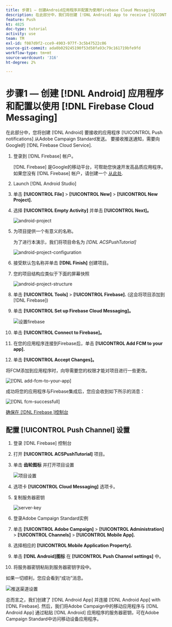 ```yaml
---
title: 步骤1 — 创建Android应用程序并配置为使用Firebase Cloud Messaging
description: 在此部分中，我们将创建 [!DNL Android] App to receive [!UICONTROL Push notifications] 从Adobe Campaign Standard发送。 要接收推送通知，需要向Google的 [!DNL Firebase Cloud Service].
feature: Push
kt: 4825
doc-type: tutorial
activity: use
team: TM
exl-id: f087d9f2-cce9-4903-977f-3c5b47522c06
source-git-commit: ada0b029245190f53d58fa93c79c161719bfe9fd
workflow-type: tm+mt
source-wordcount: '316'
ht-degree: 2%

---
```


# 步骤1 — 创建 [!DNL Android] 应用程序和配置以使用 [!DNL Firebase Cloud Messaging]

在此部分中，您将创建 [!DNL Android] 要接收的应用程序 [!UICONTROL Push notifications] 从Adobe Campaign Standard发送。 要接收推送通知，需要向Google的 [!DNL Firebase Cloud Service].

1. 登录到 [!DNL Firebase] 帐户。

   [!DNL Firebase] 是Google的移动平台，可帮助您快速开发高品质应用程序。 如果您没有 [!DNL Firebase] 帐户，请创建一个 [从此处](https://firebase.google.com).

2. Launch [!DNL Android Studio]
3. 单击 **[!UICONTROL File]** > **[!UICONTROL New]** > **[!UICONTROL New Project].**
4. 选择 **[!UICONTROL Empty Activity]** 并单击 **[!UICONTROL Next]。**

   ![android-project](assets/android-project.PNG)

5. 为项目提供一个有意义的名称。

   为了进行本演示，我们将项目命名为 *[!DNL ACSPushTutorial]*

   ![android-project-configuration](assets/android-project-configuration.PNG)

6. 接受默认包名称并单击 **[!DNL Finish]** 创建项目。
7. 您的项目结构应类似于下面的屏幕快照

   ![android-project-structure](assets/android-project-structure.PNG)

8. 单击 **[!UICONTROL Tools]** > **[!UICONTROL Firebase].** (这会将项目添加到 [!DNL Firebase])
9. 单击 **[!UICONTROL Set up Firebase Cloud Messaging]。**

   ![设置firebase](assets/android-project-firebase-messaging.PNG)

10. 单击 **[!UICONTROL Connect to Firebase]。**
11. 在您的应用程序连接到Firebase后，单击 **[!UICONTROL Add FCM to your app].**
12. 单击 **[!UICONTROL Accept Changes]。**

   将FCM添加到应用程序时，向导需要您的权限才能对项目进行一些更改。

   ![[!DNL add-fcm-to-your-app]](assets/firebase-add-fcm-to-app.PNG)

成功将您的应用程序与Firebase集成后，您应会收到如下所示的消息：

![[!DNL fcm-successfull]](assets/android-firebase-success.PNG)

[确保在 [!DNL Firebase ]控制台](https://console.firebase.google.com/)

## 配置 [!UICONTROL Push Channel] 设置

1. 登录 [!DNL Firebase] 控制台
2. 打开 **[!UICONTROL ACSPushTutorial]** 项目。
3. 单击 **齿轮图标** 并打开项目设置

   ![项目设置](assets/firebase-project-settings.PNG)

4. 选项卡 **[!UICONTROL Cloud Messaging]** 选项卡。
5. 复制服务器密钥

   ![server-key](assets/firebase-server-key.PNG)

6. 登录Adobe Campaign Standard实例
7. 单击 **[!UICONTROL Adobe Campaign]** > **[!UICONTROL Administration]** > **[!UICONTROL Channels]** > **[!UICONTROL Mobile App].**
8. 选择相应的 **[!UICONTROL Mobile Application Property].**
9. 单击 **[!DNL Android]图标** 在 **[!UICONTROL Push Channel settings]** 中。
10. 将服务器密钥粘贴到服务器密钥字段中。

如果一切顺利，您应会看到“成功”消息。

![推送渠道设置](assets/push-channel-settings.PNG)

总而言之，我们创建了 [!DNL Android App] 并连接 [!DNL Android App] with [!DNL Firebase]. 然后，我们将Adobe Campaign中的移动应用程序与 [!DNL Android App] 通过粘贴 [!DNL Android] 应用程序的服务器密钥，可在Adobe Campaign Standard中访问移动设备应用程序。
